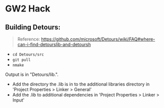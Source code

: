 # GW2 Hack

## Building Detours:
> Reference: https://github.com/microsoft/Detours/wiki/FAQ#where-can-i-find-detourslib-and-detoursh

* `cd Detours/src`
* `git pull`
* `nmake`

Output is in "Detours/lib.<ARCH>".

* Add the directory the .lib is in to the additional libraries directory in 'Project Properties > Linker > General'
* Add the .lib to additional dependencies in 'Project Properties > Linker > Input'
